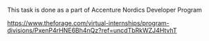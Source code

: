 This task is done as a part of Accenture Nordics Developer Program

https://www.theforage.com/virtual-internships/program-divisions/PxenP4rHNE6Bh4nQz?ref=uncdTbRkWZJ4HtvhT

